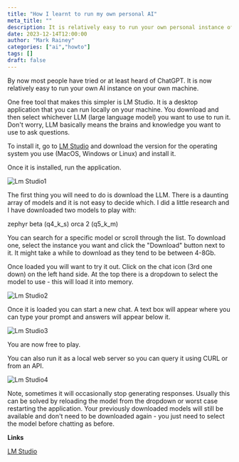 ```yaml
---
title: "How I learnt to run my own personal AI"
meta_title: ""
description: It is relatively easy to run your own personal instance of an AI similar to ChatGPT
date: 2023-12-14T12:00:00
author: "Mark Rainey"
categories: ["ai","howto"]
tags: []
draft: false
---
```


By now most people have tried or at least heard of ChatGPT. It is now relatively easy to run your own AI instance on your own machine.


One free tool that makes this simpler is LM Studio. It is a desktop application that you can run locally on your machine. You download and then select whichever LLM (large language model) you want to use to run it. Don't worry, LLM basically means the brains and knowledge you want to use to ask questions.

To install it, go to [LM Studio](https://lmstudio.ai/) and download the version for the operating system you use (MacOS, Windows or Linux) and install it.

Once it is installed, run the application.

<img src="/blog/LmStudio1.png" title="Lm Studio1" class="mid-image"></img>

The first thing you will need to do is download the LLM. There is a daunting array of models and it is not easy to decide which. I did a little research and I have downloaded two models to play with:

zephyr beta (q4_k_s)
orca 2 (q5_k_m)

You can search for a specific model or scroll through the list. To download one, select the instance you want and click the "Download" button next to it. It might take a while to download as they tend to be between 4-8Gb.

Once loaded you will want to try it out. Click on the chat icon (3rd one down) on the left hand side. At the top there is a dropdown to select the model to use - this will load it into memory. 

<img src="/blog/LmStudio2.png" title="Lm Studio2" class="mid-image"></img>

Once it is loaded you can start a new chat. A text box will appear where you can type your prompt and answers will appear below it.

<img src="/blog/LmStudio3.png" title="Lm Studio3" class="mid-image"></img>

You are now free to play.

You can also run it as a local web server so you can query it using CURL or from an API.

<img src="/blog/LmStudio4.png" title="Lm Studio4" class="mid-image"></img>

Note, sometimes it will occasionally  stop generating responses. Usually this can be solved by reloading the model from the dropdown or worst case restarting the application. Your previously downloaded models will still be available and don't need to be downloaded again - you just need to select the model before chatting as before.

__Links__

[LM Studio](https://lmstudio.ai/)
